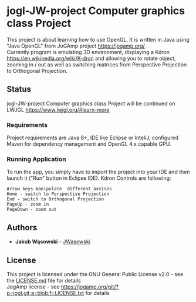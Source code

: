 # jogl-JW-project Computer graphics class Project

This project is about learning how to use OpenGL. It is written in Java using "Java OpenGL" from JoGAmp project https://jogamp.org/ <br />
Currently program is emulating 3D environment, displaying a Kdron https://en.wikipedia.org/wiki/K-dron and allowing you to rotate object, zooming in / out as well as switching matrices from Perspective Projection to Orthogonal Projection.

## Status

jogl-JW-project Computer graphics class Project will be continued on LWJGL https://www.lwjgl.org/#learn-more


### Requirements

Project requirements are Java 8+, IDE like Eclipse or InteliJ, configured Maven for dependency management and OpenGL 4.x capable GPU.

### Running Application

To run the app, you simply have to import the project into your IDE and then launch it ("Run" button in Eclipse IDE).
Kdron Controls are following:
```
Arrow keys manipulate  different axsises
Home - switch to Perspective Projection
End - switch to Orthogonal Projection
PageUp - zoom in
PageDown - zoom out
```
## Authors

* **Jakub Wąsowski** - [JWasowski](https://github.com/jwasowski)

## License

This project is licensed under the GNU General Public License v2.0 - see the [LICENSE.md](LICENSE) file for details <br />
JogAmp license - see https://jogamp.org/git/?p=jogl.git;a=blob;f=LICENSE.txt for details
